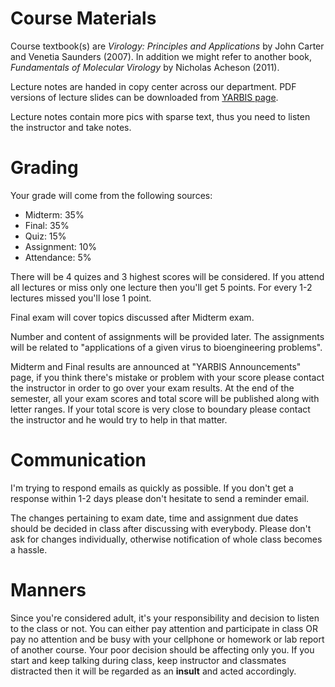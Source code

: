 # Course Materials

Course textbook(s) are *Virology: Principles and Applications* by John Carter and Venetia Saunders (2007). In addition we might refer to another book, *Fundamentals of Molecular Virology* by Nicholas Acheson (2011). 

Lecture notes are handed in copy center across our department. PDF versions of lecture slides can be downloaded from [YARBIS page](http://yarbis.yildiz.edu.tr/alyilmaz/course/viewCourse/id/6378).

Lecture notes contain more pics with sparse text, thus you need to listen the instructor and take notes.

# Grading

Your grade will come from the following sources:

* Midterm: 35%
* Final: 35%
* Quiz: 15%
* Assignment: 10%
* Attendance: 5%

There will be 4 quizes and 3 highest scores will be considered. If you attend all lectures or miss only one lecture then you'll get 5 points. For every 1-2 lectures missed you'll lose 1 point.

Final exam will cover topics discussed after Midterm exam.

Number and content of assignments will be provided later. The assignments will be related to "applications of a given virus to bioengineering problems".

Midterm and Final results are announced at "YARBIS Announcements" page, if you think there's mistake or problem with your score please contact the instructor in order to go over your exam results. At the end of the semester, all your exam scores and total score will be published along with letter ranges. If your total score is very close to boundary please contact the instructor and he would try to help in that matter.

# Communication

I'm trying to respond emails as quickly as possible. If you don't get a response within 1-2 days please don't hesitate to send a reminder email.

The changes pertaining to exam date, time and assignment due dates should be decided in class after discussing with everybody. Please don't ask for changes individually, otherwise notification of whole class becomes a hassle.

# Manners

Since you're considered adult, it's your responsibility and decision to listen to the class or not. You can either pay attention and participate in class OR pay no attention and be busy with your cellphone or homework or lab report of another course. Your poor decision should be affecting only you. If you start and keep talking during class, keep instructor and classmates distracted then it will be regarded as an **insult** and acted accordingly.
